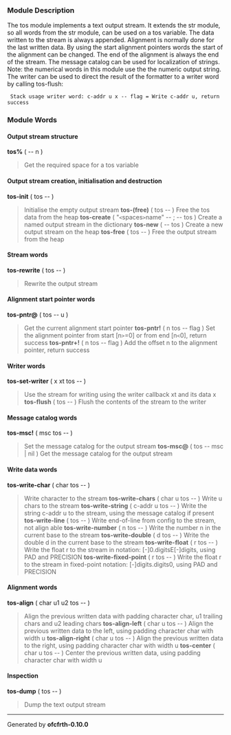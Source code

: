 ### Module Description ###
The tos module implements a text output stream. It extends the str module,
so all words from the str module, can be used on a tos variable.
The data written to the stream is always appended. Alignment is normally
done for the last written data. By using the start alignment pointers
words the start of the alignment can be changed. The end of the alignment
is always the end of the stream. The message catalog can be used for
localization of strings. Note: the numerical words in this module use the
the numeric output string. The writer can be used to direct the result of
the formatter to a writer word by calling tos-flush:
```
 Stack usage writer word: c-addr u x -- flag = Write c-addr u, return success
```

### Module Words ###
#### Output stream structure ####
**tos%** ( -- n )
> Get the required space for a tos variable
#### Output stream creation, initialisation and destruction ####
**tos-init** ( tos -- )
> Initialise the empty output stream
**tos-(free)** ( tos -- )
> Free the tos data from the heap
**tos-create** ( "`<`spaces`>`name" -- ; -- tos )
> Create a named output stream in the dictionary
**tos-new** ( -- tos )
> Create a new output stream on the heap
**tos-free** ( tos -- )
> Free the output stream from the heap
#### Stream words ####
**tos-rewrite** ( tos -- )
> Rewrite the output stream
#### Alignment start pointer words ####
**tos-pntr@** ( tos -- u )
> Get the current alignment start pointer
**tos-pntr!** ( n tos -- flag )
> Set the alignment pointer from start [n`>`=0] or from end [n`<`0], return success
**tos-pntr+!** ( n tos -- flag )
> Add the offset n to the alignment pointer, return success
#### Writer words ####
**tos-set-writer** ( x xt tos -- )
> Use the stream for writing using the writer callback xt and its data x
**tos-flush** ( tos -- )
> Flush the contents of the stream to the writer
#### Message catalog words ####
**tos-msc!** ( msc tos -- )
> Set the message catalog for the output stream
**tos-msc@** ( tos -- msc | nil )
> Get the message catalog for the output stream
#### Write data words ####
**tos-write-char** ( char tos -- )
> Write character to the stream
**tos-write-chars** ( char u tos -- )
> Write u chars to the stream
**tos-write-string** ( c-addr u tos -- )
> Write the string c-addr u to the stream, using the message catalog if present
**tos-write-line** ( tos -- )
> Write end-of-line from config to the stream, not align able
**tos-write-number** ( n tos -- )
> Write the number n in the current base to the stream
**tos-write-double** ( d tos -- )
> Write the double d in the current base to the stream
**tos-write-float** ( r tos -- )
> Write the float r to the stream in notation: [-]0.digitsE[-]digits, using PAD and PRECISION
**tos-write-fixed-point** ( r tos -- )
> Write the float r to the stream in fixed-point notation: [-]digits.digits0, using PAD and PRECISION
#### Alignment words ####
**tos-align** ( char u1 u2 tos -- )
> Align the previous written data with padding character char, u1 trailing chars and u2 leading chars
**tos-align-left** ( char u tos -- )
> Align the previous written data to the left, using padding character char with width u
**tos-align-right** ( char u tos -- )
> Align the previous written data to the right, using padding character char with width u
**tos-center** ( char u tos -- )
> Center the previous written data, using padding character char with width u
#### Inspection ####
**tos-dump** ( tos -- )
> Dump the text output stream


---

Generated by **ofcfrth-0.10.0**